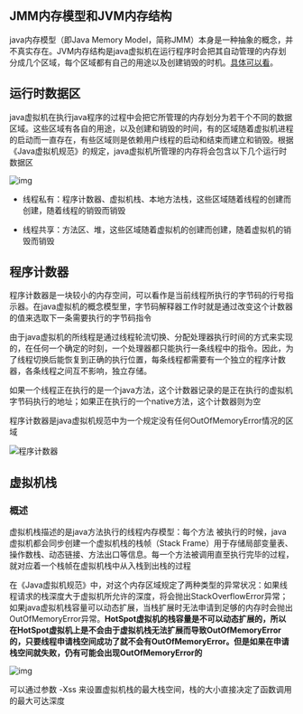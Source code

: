 ## JMM内存模型和JVM内存结构  

java内存模型（即Java Memory Model，简称JMM）本身是一种抽象的概念，并不真实存在。JVM内存结构是java虚拟机在运行程序时会把其自动管理的内存划分成几个区域，每个区域都有自己的用途以及创建销毁的时机。[具体可以看](https://gitee.com/liujinxi931204/note/blob/master/2020/java/%E5%B9%B6%E5%8F%91/JMM%E5%86%85%E5%AD%98%E6%A8%A1%E5%9E%8B.md)。

## 运行时数据区  

java虚拟机在执行java程序的过程中会把它所管理的内存划分为若干个不同的数据区域。这些区域有各自的用途，以及创建和销毁的时间，有的区域随着虚拟机进程的启动而一直存在，有些区域则是依赖用户线程的启动和结束而建立和销毁。根据《Java虚拟机规范》的规定，java虚拟机所管理的内存将会包含以下几个运行时数据区  

![img](https://gitee.com/liujinxi931204/typoraImage/raw/master/img/java%E5%86%85%E5%AD%98%E5%8C%BA%E5%9F%9F.png)  

+ 线程私有：程序计数器、虚拟机栈、本地方法栈，这些区域随着线程的创建而创建，随着线程的销毁而销毁

+ 线程共享：方法区、堆，这些区域随着虚拟机的创建而创建，随着虚拟机的销毁而销毁  

## 程序计数器  

程序计数器是一块较小的内存空间，可以看作是当前线程所执行的字节码的行号指示器。在java虚拟机的概念模型里，字节码解释器工作时就是通过改变这个计数器的值来选取下一条需要执行的字节码指令  

由于java虚拟机的所线程是通过线程轮流切换、分配处理器执行时间的方式来实现的，在任何一个确定的时刻，一个处理器都只能执行一条线程中的指令。因此，为了线程切换后能恢复到正确的执行位置，每条线程都需要有一个独立的程序计数器，各条线程之间互不影响，独立存储。

如果一个线程正在执行的是一个java方法，这个计数器记录的是正在执行的虚拟机字节码执行的地址；如果正在执行的一个native方法，这个计数器则为空  

程序计数器是java虚拟机规范中为一个规定没有任何OutOfMemoryError情况的区域  

![程序计数器](https://gitee.com/liujinxi931204/typoraImage/raw/master/img/%E7%A8%8B%E5%BA%8F%E8%AE%A1%E6%95%B0%E5%99%A8.jpg)  

## 虚拟机栈  

### 概述  

虚拟机栈描述的是java方法执行的线程内存模型：每个方法 被执行的时候，java虚拟机都会同步创建一个虚拟机栈的栈帧（Stack Frame）用于存储局部变量表、操作数栈、动态链接、方法出口等信息。每一个方法被调用直至执行完毕的过程，就对应着一个栈帧在虚拟机栈中从入栈到出栈的过程  

在《Java虚拟机规范》中，对这个内存区域规定了两种类型的异常状况：如果线程请求的栈深度大于虚拟机所允许的深度，将会抛出StackOverflowError异常；如果java虚拟机栈容量可以动态扩展，当栈扩展时无法申请到足够的内存时会抛出OutOfMemoryError异常。**HotSpot虚拟机的栈容量是不可以动态扩展的，所以在HotSpot虚拟机上是不会由于虚拟机栈无法扩展而导致OutOfMemoryError的，只要线程申请栈空间成功了就不会有OutOfMemoryError。但是如果在申请栈空间就失败，仍有可能会出现OutOfMemoryError的**  

![img](https://gitee.com/liujinxi931204/typoraImage/raw/master/img/%E8%99%9A%E6%8B%9F%E6%9C%BA%E6%A0%88.png)  

可以通过参数 -Xss 来设置虚拟机栈的最大栈空间，栈的大小直接决定了函数调用的最大可达深度  

